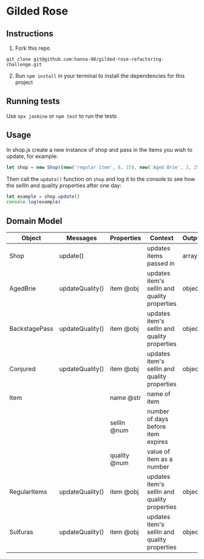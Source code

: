 # Gilded Rose
## Instructions
1. Fork this repo
```
git clone git@github.com:hanna-98/gilded-rose-refactoring-challenge.git
```
2. Run ```npm install``` in your terminal to install the dependencies for this project

## Running tests
Use ```npx jasmine``` or ```npm test``` to run the tests

## Usage
In shop.js create a new instance of shop and pass in the items you wish to update, for example:
```javascript
let shop = new Shop([new('regular item', 8, 15), new('Aged Brie', 3, 25), new Item('Conjured', 5, 9)])
```
Then call the ```update()``` function on ```shop``` and log it to the console to see how the sellIn and quality properties after one day:
```javascript
let example = shop.update()
console.log(example)
```

## Domain Model
| Object | Messages | Properties | Context | Output |
|--------|----------|------------|---------|--------|
| Shop | update() | | updates items passed in | array |
| AgedBrie | updateQuality() | item @obj | updates item's sellIn and quality properties | object |
| BackstagePass | updateQuality() | item @obj | updates item's sellIn and quality properties | object |
| Conjured | updateQuality() | item @obj | updates item's sellIn and quality properties | object |
| Item | | name @str | name of item | |
| | | sellIn @num | number of days before item expires | |
| | | quality @num | value of item as a number | |
| RegularItems | updateQuality() | item @obj | updates item's sellIn and quality properties | object |
| Sulfuras | updateQuality() | item @obj | updates item's sellIn and quality properties | object |

